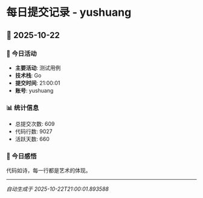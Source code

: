 # 每日提交记录 - yushuang

## 📅 2025-10-22

### 🎯 今日活动
- **主要活动**: 测试用例
- **技术栈**: Go
- **提交时间**: 21:00:01
- **账号**: yushuang

### 📊 统计信息
- 总提交次数: 609
- 代码行数: 9027
- 活跃天数: 660

### 💭 今日感悟
代码如诗，每一行都是艺术的体现。

---
*自动生成于 2025-10-22T21:00:01.893588*
